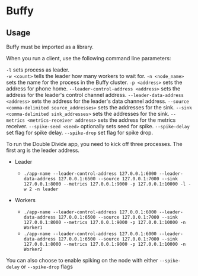 # Buffy

## Usage

Buffy must be imported as a library.

When you run a client, use the following command line parameters:

```-l``` sets process as leader.  
```-w <count>``` tells the leader how many workers to wait for.
```-n <node_name>``` sets the name for the process in the Buffy cluster.
```-p <address>``` sets the address for phone home.
```--leader-control-address <address>``` sets the address for the leader's control channel address.
```--leader-data-address <address>``` sets the address for the leader's data channel address.
```--source <comma-delimited source_addresses>``` sets the addresses for the sink.
```--sink <comma-delimited sink_addresses>``` sets the addresses for the sink.
```--metrics <metrics-receiver address>``` sets the address for the metrics receiver.
```--spike-seed <seed>``` optionally sets seed for spike.
```--spike-delay``` set flag for spike delay.
```--spike-drop``` set flag for spike drop.

To run the Double Divide app, you need to kick off three processes.  The first arg is
the leader address.

* Leader
  * ```./app-name --leader-control-address 127.0.0.1:6000 --leader-data-address 127.0.0.1:6500 --source 127.0.0.1:7000 --sink 127.0.0.1:8000 --metrics 127.0.0.1:9000 -p 127.0.0.1:10000 -l -w 2 -n leader```

* Workers  
  * ```./app-name --leader-control-address 127.0.0.1:6000 --leader-data-address 127.0.0.1:6500 --source 127.0.0.1:7000 --sink 127.0.0.1:8000 --metrics 127.0.0.1:9000 -p 127.0.0.1:10000 -n Worker1```
  * ```./app-name --leader-control-address 127.0.0.1:6000 --leader-data-address 127.0.0.1:6500 --source 127.0.0.1:7000 --sink 127.0.0.1:8000 --metrics 127.0.0.1:9000 -p 127.0.0.1:10000 -n Worker2```

You can also choose to enable spiking on the node with either ```--spike-delay``` or ```--spike-drop``` flags
